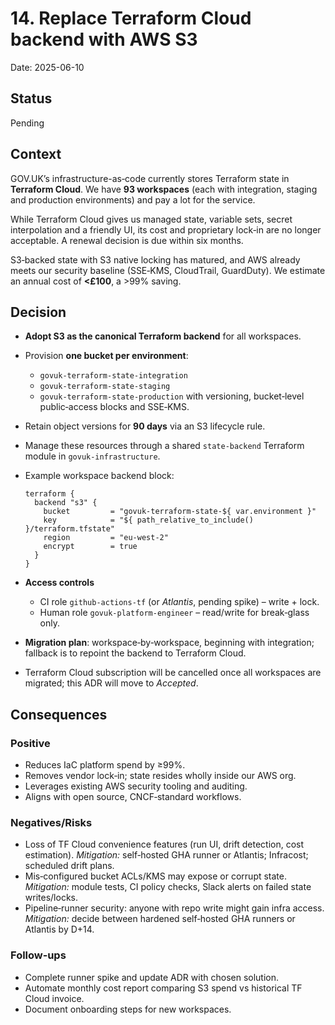 # 14. Replace Terraform Cloud backend with AWS S3

Date: 2025-06-10

## Status

Pending

## Context

GOV.UK’s infrastructure-as‑code currently stores Terraform state in **Terraform Cloud**. We have **93 workspaces** (each with integration, staging and production environments) and pay a lot for the service.

While Terraform Cloud gives us managed state, variable sets, secret interpolation and a friendly UI, its cost and proprietary lock‑in are no longer acceptable. A renewal decision is due within six months.

S3‑backed state with S3 native locking has matured, and AWS already meets our security baseline (SSE‑KMS, CloudTrail, GuardDuty). We estimate an annual cost of **<£100**, a >99% saving.

## Decision

* **Adopt S3 as the canonical Terraform backend** for all workspaces.
* Provision **one bucket per environment**:

  * `govuk-terraform-state-integration`
  * `govuk-terraform-state-staging`
  * `govuk-terraform-state-production`
    with versioning, bucket‑level public‑access blocks and SSE‑KMS.
* Retain object versions for **90 days** via an S3 lifecycle rule.
* Manage these resources through a shared `state-backend` Terraform module in `govuk-infrastructure`.
* Example workspace backend block:

  ```hcl
  terraform {
    backend "s3" {
      bucket         = "govuk-terraform-state-${ var.environment }"
      key            = "${ path_relative_to_include() }/terraform.tfstate"
      region         = "eu-west-2"
      encrypt        = true
    }
  }
  ```
* **Access controls**

  * CI role `github-actions-tf` (or *Atlantis*, pending spike) – write + lock.
  * Human role `govuk-platform-engineer` – read/write for break‑glass only.
* **Migration plan**: workspace‑by‑workspace, beginning with integration; fallback is to repoint the backend to Terraform Cloud.
* Terraform Cloud subscription will be cancelled once all workspaces are migrated; this ADR will move to *Accepted*.

## Consequences

### Positive

* Reduces IaC platform spend by ≥99%.
* Removes vendor lock‑in; state resides wholly inside our AWS org.
* Leverages existing AWS security tooling and auditing.
* Aligns with open source, CNCF‑standard workflows.

### Negatives/Risks

* Loss of TF Cloud convenience features (run UI, drift detection, cost estimation).
  *Mitigation:* self‑hosted GHA runner or Atlantis; Infracost; scheduled drift plans.
* Mis‑configured bucket ACLs/KMS may expose or corrupt state.
  *Mitigation:* module tests, CI policy checks, Slack alerts on failed state writes/locks.
* Pipeline‑runner security: anyone with repo write might gain infra access.
  *Mitigation:* decide between hardened self‑hosted GHA runners or Atlantis by D+14.

### Follow‑ups

* Complete runner spike and update ADR with chosen solution.
* Automate monthly cost report comparing S3 spend vs historical TF Cloud invoice.
* Document onboarding steps for new workspaces.
